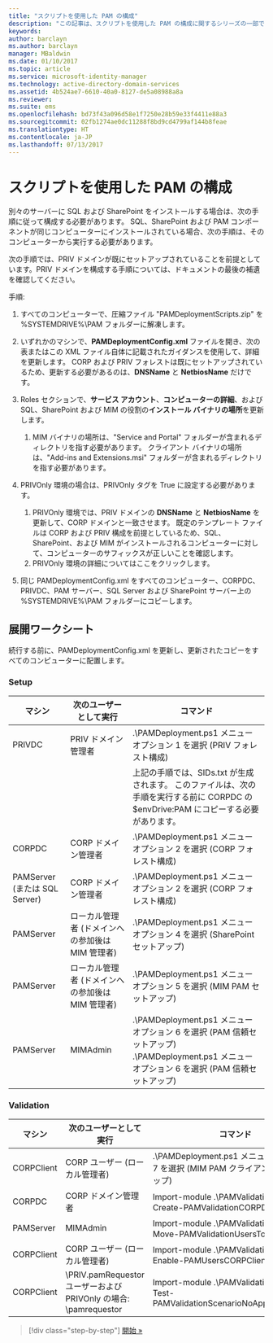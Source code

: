 ```yaml
---
title: "スクリプトを使用した PAM の構成"
description: "この記事は、スクリプトを使用した PAM の構成に関するシリーズの一部です。 PAM 展開スクリプトで使用する XML ファイルの変更について説明します。"
keywords: 
author: barclayn
ms.author: barclayn
manager: MBaldwin
ms.date: 01/10/2017
ms.topic: article
ms.service: microsoft-identity-manager
ms.technology: active-directory-domain-services
ms.assetid: 4b524ae7-6610-40a0-8127-de5a08988a8a
ms.reviewer: 
ms.suite: ems
ms.openlocfilehash: bd73f43a096d58e1f7250e28b59e33f4411e88a3
ms.sourcegitcommit: 02fb1274ae0dc11288f8bd9cd4799af144b8feae
ms.translationtype: HT
ms.contentlocale: ja-JP
ms.lasthandoff: 07/13/2017
---
```

# スクリプトを使用した PAM の構成
<a id="configure-pam-using-scripts" class="xliff"></a>

別々のサーバーに SQL および SharePoint をインストールする場合は、次の手順に従って構成する必要があります。 SQL、SharePoint および PAM コンポーネントが同じコンピューターにインストールされている場合、次の手順は、そのコンピューターから実行する必要があります。

次の手順では、PRIV ドメインが既にセットアップされていることを前提としています。PRIV ドメインを構成する手順については、ドキュメントの最後の補遺を確認してください。

手順:

1. すべてのコンピューターで、圧縮ファイル "PAMDeploymentScripts.zip" を %SYSTEMDRIVE%\PAM フォルダーに解凍します。
2. いずれかのマシンで、**PAMDeploymentConfig.xml** ファイルを開き、次の表またはこの XML ファイル自体に記載されたガイダンスを使用して、詳細を更新します。 CORP および PRIV フォレストは既にセットアップされているため、更新する必要があるのは、**DNSName** と **NetbiosName** だけです。
3. Roles セクションで、**サービス アカウント**、**コンピューターの詳細**、および SQL、SharePoint および MIM の役割の**インストール バイナリの場所**を更新します。
    1. MIM バイナリの場所は、"Service and Portal" フォルダーが含まれるディレクトリを指す必要があります。 クライアント バイナリの場所は、"Add-ins and Extensions.msi" フォルダーが含まれるディレクトリを指す必要があります。

4. PRIVOnly 環境の場合は、PRIVOnly タグを True に設定する必要があります。
    1. PRIVOnly 環境では、PRIV ドメインの **DNSName** と **NetbiosName** を更新して、CORP ドメインと一致させます。 既定のテンプレート ファイルは CORP および PRIV 構成を前提としているため、SQL、SharePoint、および MIM がインストールされるコンピューターに対して、コンピューターのサフィックスが正しいことを確認します。
    2. PRIVOnly 環境の詳細についてはここをクリックします。

5. 同じ PAMDeploymentConfig.xml をすべてのコンピューター、CORPDC、PRIVDC、PAM サーバー、SQL Server および SharePoint サーバー上の %SYSTEMDRIVE%\PAM フォルダーにコピーします。


## 展開ワークシート
<a id="deployment-worksheet" class="xliff"></a>

続行する前に、PAMDeploymentConfig.xml を更新し、更新されたコピーをすべてのコンピューターに配置します。

### Setup
<a id="setup" class="xliff"></a>

|マシン   | 次のユーザーとして実行   |コマンド   |
|---|---|---|
|  PRIVDC |PRIV ドメイン管理者   | .\PAMDeployment.ps1 メニュー オプション 1 を選択 (PRIV フォレスト構成)   |
|   |   |  上記の手順では、SIDs.txt が生成されます。 このファイルは、次の手順を実行する前に CORPDC の $envDrive:PAM にコピーする必要があります。 |
| CORPDC  |CORP ドメイン管理者   | .\PAMDeployment.ps1 メニュー オプション 2 を選択 (CORP フォレスト構成)   |
| PAMServer (または SQL Server)   |CORP ドメイン管理者   |  .\PAMDeployment.ps1 メニュー オプション 2 を選択 (CORP フォレスト構成)  |
|  PAMServer |  ローカル管理者 (ドメインへの参加後は MIM 管理者) |  .\PAMDeployment.ps1 メニュー オプション 4 を選択 (SharePoint セットアップ)  |
| PAMServer  | ローカル管理者 (ドメインへの参加後は MIM 管理者)  | .\PAMDeployment.ps1 メニュー オプション 5 を選択 (MIM PAM セットアップ)   |
|  PAMServer |MIMAdmin   | .\PAMDeployment.ps1 メニュー オプション 6 を選択 (PAM 信頼セットアップ) .\PAMDeployment.ps1 メニュー オプション 6 を選択 (PAM 信頼セットアップ) |

### Validation
<a id="validation" class="xliff"></a>

|  マシン | 次のユーザーとして実行   | コマンド   |
|---|---|---|
| CORPClient  | CORP ユーザー (ローカル管理者)  |   .\PAMDeployment.ps1 メニュー オプション 7 を選択 (MIM PAM クライアント セットアップ)  |
| CORPDC  | CORP ドメイン管理者   | Import-module .\PAMValidation.psm1、Create-PAMValidationCORPDCConfig   |
| PAMServer   | MIMAdmin  | Import-module .\PAMValidation.psm1、Move-PAMValidationUsersToPAM  |
| CORPClient  | CORP ユーザー (ローカル管理者)   |   Import-module .\PAMValidation.psm1、Enable-PAMUsersCORPClientRemote |
|  CORPClient | <PRIV>\PRIV.pamRequestor ユーザーおよび PRIVOnly の場合: <CORP>\pamrequestor   | Import-module .\PAMValidation.psm1、Test-PAMValidationScenarioNoApprovalRequest  |


>[!div class="step-by-step"]
[開始 »](sp1-step1-configuring-priv-domain.md)
